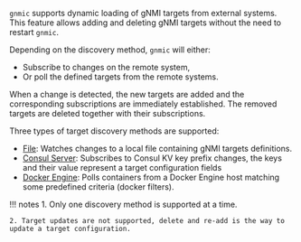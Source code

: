 `gnmic` supports dynamic loading of gNMI targets from external systems.
This feature allows adding and deleting gNMI targets without the need to restart `gnmic`.

Depending on the discovery method, `gnmic` will either:

- Subscribe to changes on the remote system,
- Or poll the defined targets from the remote systems.
  
When a change is detected, the new targets are added and the corresponding subscriptions are immediately established.
The removed targets are deleted together with their subscriptions.

Three types of target discovery methods are supported:

- [File](./file_discovery.md): Watches changes to a local file containing gNMI targets definitions.
- [Consul Server](./consul_discovery.md): Subscribes to Consul KV key prefix changes, the keys and their value represent a target configuration fields
- [Docker Engine](./docker_discovery.md): Polls containers from a Docker Engine host matching some predefined criteria (docker filters).
  
!!! notes
    1. Only one discovery method is supported at a time.

    2. Target updates are not supported, delete and re-add is the way to update a target configuration.
